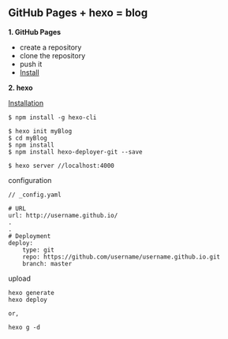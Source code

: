 ## GitHub Pages + hexo = blog

**1. GitHub Pages**

- create a repository
- clone the repository
- push it
- [Install](https://pages.github.com/)

**2. hexo**

[Installation](http://futurecreator.github.io/2016/06/14/get-started-with-hexo/)

```
$ npm install -g hexo-cli

$ hexo init myBlog
$ cd myBlog
$ npm install
$ npm install hexo-deployer-git --save

$ hexo server //localhost:4000
```

configuration

```
// _config.yaml

# URL
url: http://username.github.io/
.
.
# Deployment
deploy:
	type: git
	repo: https://github.com/username/username.github.io.git
	branch: master
```

upload

```
hexo generate
hexo deploy

or,

hexo g -d

```